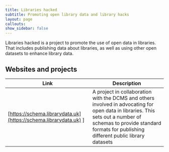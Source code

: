 ```yaml
---
title: Libraries hacked
subtitle: Promoting open library data and library hacks
layout: page
callouts: 
show_sidebar: false
---
```


Libraries hacked is a project to promote the use of open data in libraries. That includes publishing data about libraries, as well as using other open datasets to enhance library data.

## Websites and projects

| Link | Description |
| ---- | ----------- |
| [https://schema.librarydata.uk](https://schema.librarydata.uk) ] | A project in collaboration with the DCMS and others involved in advocating for open data in libraries. This sets out a number of schemas to provide standard formats for publishing different public library datasets |
